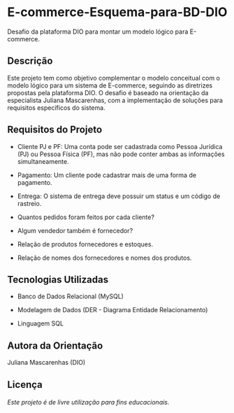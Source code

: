 # E-commerce-Esquema-para-BD-DIO

Desafio da plataforma DIO para montar um modelo lógico para E-commerce.

## Descrição

Este projeto tem como objetivo complementar o modelo conceitual com o modelo lógico para um sistema de E-commerce, seguindo as diretrizes propostas pela plataforma DIO. O desafio é baseado na orientação da especialista Juliana Mascarenhas, com a implementação de soluções para requisitos específicos do sistema.

## Requisitos do Projeto

* Cliente PJ e PF: Uma conta pode ser cadastrada como Pessoa Jurídica (PJ) ou Pessoa Física (PF), mas não pode conter ambas as informações simultaneamente.

* Pagamento: Um cliente pode cadastrar mais de uma forma de pagamento.

* Entrega: O sistema de entrega deve possuir um status e um código de rastreio.

* Quantos pedidos foram feitos por cada cliente?

* Algum vendedor também é fornecedor?

* Relação de produtos fornecedores e estoques.

* Relação de nomes dos fornecedores e nomes dos produtos.

## Tecnologias Utilizadas

* Banco de Dados Relacional (MySQL)

* Modelagem de Dados (DER - Diagrama Entidade Relacionamento)

* Linguagem SQL

## Autora da Orientação

Juliana Mascarenhas (DIO)

## Licença

###### Este projeto é de livre utilização para fins educacionais.
